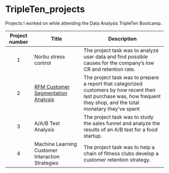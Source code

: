 # TripleTen_projects
Projects I worked on while attending the Data Analysis TripleTen Bootcamp.


| Project number | Title | Description |
| :-----------: | ----------- |----------- |
| 1 | Norbu stress control| The project task was to analyze user data and find possible causes for the company’s low CR and retention rate. |
| 2 | [RFM Customer Segmentation Analysis](https://public.tableau.com/views/CustomerSegmentationRFMAnalysis_17253126632630/RFMCustomerSegmentation?:language=en-US&:sid=&:redirect=auth&:display_count=n&:origin=viz_share_link) | The project task was to prepare a report that categorized customers by how recent their last purchase was, how frequent they shop, and the total monetary they've spent |
| 3 | A/A/B Test Analysis | The project task was to study the sales funnel and analyze the results of an A/B test for a food startup. |
| 4 | Machine Learning Customer Interaction Strategies | The project task was to help a chain of fitness clubs develop a customer retention strategy. |
